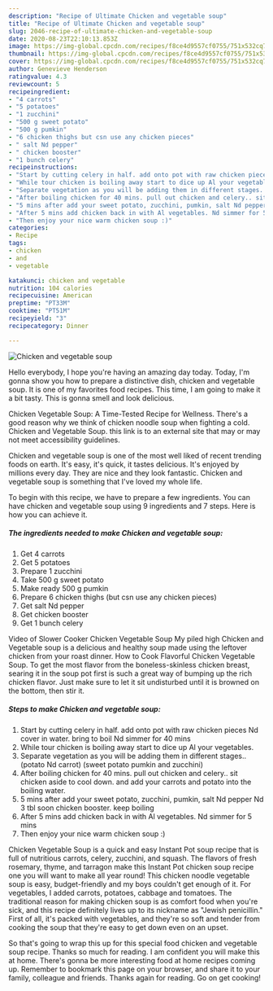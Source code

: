 ```yaml
---
description: "Recipe of Ultimate Chicken and vegetable soup"
title: "Recipe of Ultimate Chicken and vegetable soup"
slug: 2046-recipe-of-ultimate-chicken-and-vegetable-soup
date: 2020-08-23T22:10:13.853Z
image: https://img-global.cpcdn.com/recipes/f8ce4d9557cf0755/751x532cq70/chicken-and-vegetable-soup-recipe-main-photo.jpg
thumbnail: https://img-global.cpcdn.com/recipes/f8ce4d9557cf0755/751x532cq70/chicken-and-vegetable-soup-recipe-main-photo.jpg
cover: https://img-global.cpcdn.com/recipes/f8ce4d9557cf0755/751x532cq70/chicken-and-vegetable-soup-recipe-main-photo.jpg
author: Genevieve Henderson
ratingvalue: 4.3
reviewcount: 5
recipeingredient:
- "4 carrots"
- "5 potatoes"
- "1 zucchini"
- "500 g sweet potato"
- "500 g pumkin"
- "6 chicken thighs but csn use any chicken pieces"
- " salt Nd pepper"
- " chicken booster"
- "1 bunch celery"
recipeinstructions:
- "Start by cutting celery in half. add onto pot with raw chicken pieces Nd cover in water. bring to boil Nd simmer for 40 mins"
- "While tour chicken is boiling away start to dice up Al your vegetables."
- "Separate vegetation as you will be adding them in different stages.. (potato Nd carrot) (sweet potato pumkin and zucchini)"
- "After boiling chicken for 40 mins. pull out chicken and celery.. sit chicken aside to cool down. and add your carrots and potato into the boiling water."
- "5 mins after add your sweet potato, zucchini, pumkin, salt Nd pepper Nd 3 tbl soon chicken booster. keep boiling"
- "After 5 mins add chicken back in with Al vegetables. Nd simmer for 5 mins"
- "Then enjoy your nice warm chicken soup :)"
categories:
- Recipe
tags:
- chicken
- and
- vegetable

katakunci: chicken and vegetable 
nutrition: 104 calories
recipecuisine: American
preptime: "PT33M"
cooktime: "PT51M"
recipeyield: "3"
recipecategory: Dinner

---
```



![Chicken and vegetable soup](https://img-global.cpcdn.com/recipes/f8ce4d9557cf0755/751x532cq70/chicken-and-vegetable-soup-recipe-main-photo.jpg)

Hello everybody, I hope you're having an amazing day today. Today, I'm gonna show you how to prepare a distinctive dish, chicken and vegetable soup. It is one of my favorites food recipes. This time, I am going to make it a bit tasty. This is gonna smell and look delicious.

Chicken Vegetable Soup: A Time-Tested Recipe for Wellness. There&#39;s a good reason why we think of chicken noodle soup when fighting a cold. Chicken and Vegetable Soup. this link is to an external site that may or may not meet accessibility guidelines.

Chicken and vegetable soup is one of the most well liked of recent trending foods on earth. It's easy, it's quick, it tastes delicious. It's enjoyed by millions every day. They are nice and they look fantastic. Chicken and vegetable soup is something that I've loved my whole life.


To begin with this recipe, we have to prepare a few ingredients. You can have chicken and vegetable soup using 9 ingredients and 7 steps. Here is how you can achieve it.

<!--inarticleads1-->

##### The ingredients needed to make Chicken and vegetable soup:

1. Get 4 carrots
1. Get 5 potatoes
1. Prepare 1 zucchini
1. Take 500 g sweet potato
1. Make ready 500 g pumkin
1. Prepare 6 chicken thighs (but csn use any chicken pieces)
1. Get  salt Nd pepper
1. Get  chicken booster
1. Get 1 bunch celery


Video of Slower Cooker Chicken Vegetable Soup My piled high Chicken and Vegetable soup is a delicious and healthy soup made using the leftover chicken from your roast dinner. How to Cook Flavorful Chicken Vegetable Soup. To get the most flavor from the boneless-skinless chicken breast, searing it in the soup pot first is such a great way of bumping up the rich chicken flavor. Just make sure to let it sit undisturbed until it is browned on the bottom, then stir it. 

<!--inarticleads2-->

##### Steps to make Chicken and vegetable soup:

1. Start by cutting celery in half. add onto pot with raw chicken pieces Nd cover in water. bring to boil Nd simmer for 40 mins
1. While tour chicken is boiling away start to dice up Al your vegetables.
1. Separate vegetation as you will be adding them in different stages.. (potato Nd carrot) (sweet potato pumkin and zucchini)
1. After boiling chicken for 40 mins. pull out chicken and celery.. sit chicken aside to cool down. and add your carrots and potato into the boiling water.
1. 5 mins after add your sweet potato, zucchini, pumkin, salt Nd pepper Nd 3 tbl soon chicken booster. keep boiling
1. After 5 mins add chicken back in with Al vegetables. Nd simmer for 5 mins
1. Then enjoy your nice warm chicken soup :)


Chicken Vegetable Soup is a quick and easy Instant Pot soup recipe that is full of nutritious carrots, celery, zucchini, and squash. The flavors of fresh rosemary, thyme, and tarragon make this Instant Pot chicken soup recipe one you will want to make all year round! This chicken noodle vegetable soup is easy, budget-friendly and my boys couldn&#39;t get enough of it. For vegetables, I added carrots, potatoes, cabbage and tomatoes. The traditional reason for making chicken soup is as comfort food when you&#39;re sick, and this recipe definitely lives up to its nickname as &#34;Jewish penicillin.&#34; First of all, it&#39;s packed with vegetables, and they&#39;re so soft and tender from cooking the soup that they&#39;re easy to get down even on an upset. 

So that's going to wrap this up for this special food chicken and vegetable soup recipe. Thanks so much for reading. I am confident you will make this at home. There's gonna be more interesting food at home recipes coming up. Remember to bookmark this page on your browser, and share it to your family, colleague and friends. Thanks again for reading. Go on get cooking!
